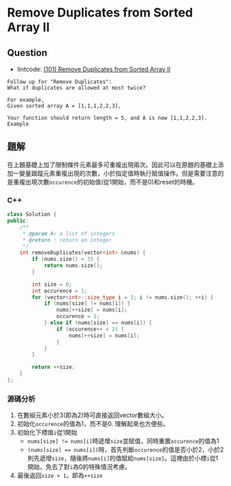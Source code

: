 # Remove Duplicates from Sorted Array II

## Question

- lintcode: [(101) Remove Duplicates from Sorted Array II](http://www.lintcode.com/en/problem/remove-duplicates-from-sorted-array-ii/)

```
Follow up for "Remove Duplicates":
What if duplicates are allowed at most twice?

For example,
Given sorted array A = [1,1,1,2,2,3],

Your function should return length = 5, and A is now [1,1,2,2,3].
Example
```

## 題解

在上題基礎上加了限制條件元素最多可重複出現兩次。因此可以在原題的基礎上添加一變量跟蹤元素重複出現的次數，小於指定值時執行賦值操作。但是需要注意的是重複出現次數`occurence`的初始值(從1開始，而不是0)和reset的時機。

### C++

```c++
class Solution {
public:
    /**
     * @param A: a list of integers
     * @return : return an integer
     */
    int removeDuplicates(vector<int> &nums) {
        if (nums.size() < 3) {
            return nums.size();
        }

        int size = 0;
        int occurence = 1;
        for (vector<int>::size_type i = 1; i != nums.size(); ++i) {
            if (nums[size] != nums[i]) {
                nums[++size] = nums[i];
                occurence = 1;
            } else if (nums[size] == nums[i]) {
                if (occurence++ < 2) {
                    nums[++size] = nums[i];
                }
            }
        }

        return ++size;
    }
};
```

### 源碼分析

1. 在數組元素小於3(即為2)時可直接返回vector數組大小。
2. 初始化`occurence`的值為1，而不是0. 理解起來也方便些。
3. 初始化下標值`i`從1開始
    - `nums[size] != nums[i]`時遞增`size`並賦值，同時重置`occurence`的值為1
    - `(nums[size] == nums[i])`時，首先判斷`occurence`的值是否小於2，小於2則先遞增`size`，隨後將`nums[i]`的值賦給`nums[size]`。這裡由於小標`i`從1開始，免去了對`i`為0的特殊情況考慮。
4. 最後返回`size + 1`，即為`++size`
